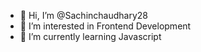 - 👋 Hi, I’m @Sachinchaudhary28
- 👀 I’m interested in Frontend Development 
- 🌱 I’m currently learning Javascript 
